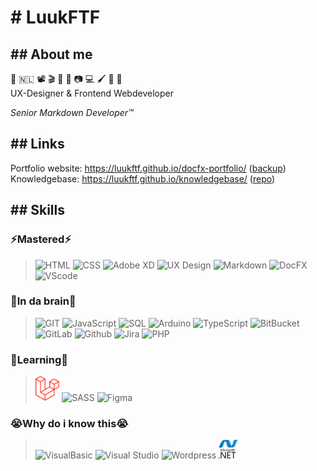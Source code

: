 # # LuukFTF

## ## About me

💜 🇳🇱 📽️ 🎬 🎵 👾 📷 💻 🖌️ 💚 🌈  
UX-Designer & Frontend Webdeveloper

*Senior Markdown Developer™*

## ##  Links

Portfolio website: https://luukftf.github.io/docfx-portfolio/ ([backup][lucasvandervegt/portofolio])  
Knowledgebase: https://luukftf.github.io/knowledgebase/ ([repo][github/knowledgebase])

## ## Skills

### ⚡Mastered⚡

> <img alt="HTML" width='30' src="img/html.svg"/>
> <img alt="CSS" width='50' src="img/css.svg"/>
> <img alt="Adobe XD" width='40' src="img/adobexd.svg"/>
> <img alt="UX Design" width='70' src="img/uxui.svg"/>
> <img alt="Markdown" width='60' src="img/markdown.svg"/>
> <img alt="DocFX" height='40' src="img/docfx.jpg"/>
> <img alt="VScode" height='40' src="img/vscode.svg"/>

### 🧠In da brain🧠
> <img alt="GIT" height='40' src="img/git.svg"/> 
> <img alt="JavaScript" height='40' src="img/javascript.svg"/>  
> <img alt="SQL" height='40' src="img/mysql.svg"/> 
> <img alt="Arduino" height='40' src="img/arduino.svg"/> 
> <img alt="TypeScript" height='40' src="img/typescript.svg"/> 
> <img alt="BitBucket" height='40' src="img/bitbucket.svg"/> 
> <img alt="GitLab" height='40' src="img/gitlab.svg"/> 
> <img alt="Github" height='40' src="img/github.svg"/> 
> <img alt="Jira" height='40' src="img/jira.svg"/> 
> <img alt="PHP" height='25' src="img/php.svg"/> 

### 🌱Learning🌱
> <img alt="Laravel" height='40' src="img/laravel.svg"/>
> <img alt="SASS" height='40' src="img/sass.svg"/>
> <img alt="Figma" height='40' src="img/figma.svg"/>


<!-- ### 🚀Future🚀
> <img alt="Node.js" height='50' src="img/nodejs.svg"/> 
> <img alt="Next.js" height='50' src="img/nextjs.svg"/> 
> <img alt="Nest.js" height='50' src="img/nestjs.svg"/>
> <img alt="Kubernetes" height='50' src="img/kubernetes.svg"/> 
> <img alt="AWS" height='30' src="img/aws.svg"/> 
> <img alt="PWA" height= '30' src="img/pwa.png"/>  
> <img alt="DevOps" height='50' src="img/devops.webp"/> 
> <img alt="Angular" height='40' src="img/angular.svg"/> 
> <img alt="React" height='40' src="img/react.svg"/> 
> <img alt="Docker" height='40' src="img/docker.svg"/> 
> <img alt="Dotnetcore" height='40' src="img/dotnetcore.svg"/>  -->

### 😭Why do i know this😭

> <img alt="VisualBasic" height='30' src="img/visualbasic.svg"/> 
> <img alt="Visual Studio" height='30' src="img/visualstudio.svg"/> 
> <img alt="Wordpress" height='30' src="img/wordpress.svg"/> 
> <img alt=".NET" height='30' src="img/dotnet.svg"/> 


[lucasvandervegt/portofolio]: https://lucasvandervegt.nl/
[github.io/portofolio]: https://luukftf.github.io/docfx-portfolio/
[github/knowledgebase]: https://github.com/LuukFTF/knowledgebase
